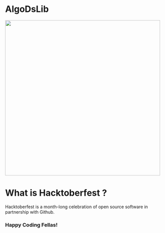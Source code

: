 # AlgoDsLib
<img align="center" height="500" src="https://hacktoberfest.digitalocean.com/_nuxt/img/logo-hacktoberfest-full.f42e3b1.svg"/>

# What is Hacktoberfest ?
Hacktoberfest is a month-long celebration of open source software in partnership with Github.

### Happy Coding Fellas!
